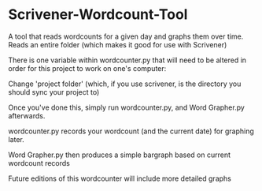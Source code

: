 # Scrivener-Wordcount-Tool
A tool that reads wordcounts for a given day and graphs them over time. Reads an entire folder (which makes it good for use with Scrivener)

There is one variable within wordcounter.py that will need to be altered in order for this project to work on one's computer:

Change 'project folder' (which, if you use scrivener, is the directory you should sync your project to)

Once you've done this, simply run wordcounter.py, and Word Grapher.py afterwards.

wordcounter.py records your wordcount (and the current date) for graphing later.

Word Grapher.py then produces a simple bargraph based on current wordcount records

Future editions of this wordcounter will include more detailed graphs
